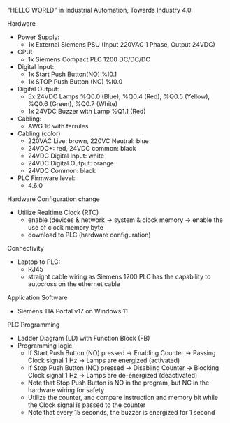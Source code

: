 "HELLO WORLD" in Industrial Automation, Towards Industry 4.0

Hardware
- Power Supply: 
  * 1x External Siemens PSU (Input 220VAC 1 Phase, Output 24VDC)
- CPU:
  * 1x Siemens Compact PLC 1200 DC/DC/DC
- Digital Input: 
  * 1x Start Push Button(NO) %I0.1
  * 1x STOP Push Button (NC) %I0.0
- Digital Output:
  * 5x 24VDC Lamps %Q0.0 (Blue), %Q0.4 (Red), %Q0.5 (Yellow), %Q0.6 (Green), %Q0.7 (White)
  * 1x 24VDC Buzzer with Lamp %Q1.1 (Red)
- Cabling:
  * AWG 16 with ferrules
- Cabling (color)
  * 220VAC Live: brown, 220VC Neutral: blue
  * 24VDC+: red, 24VDC common: black
  * 24VDC Digital Input: white
  * 24VDC Digital Output: orange
  * 24VDC Common: black
- PLC Firmware level:
  * 4.6.0

Hardware Configuration change
- Utilize Realtime Clock (RTC)
  * enable (devices & network -> system & clock memory -> enable the use of clock memory byte
  * download to PLC (hardware configuration)

Connectivity
- Laptop to PLC:
  * RJ45
  * straight cable wiring as Siemens 1200 PLC has the capability to autocross on the ethernet cable

Application Software
- Siemens TIA Portal v17 on Windows 11

PLC Programming
- Ladder Diagram (LD) with Function Block (FB)
- Programming logic
  * If Start Push Button (NO) pressed -> Enabling Counter -> Passing Clock signal 1 Hz -> Lamps are energized (activated)
  * If Stop Push Button (NC) pressed -> Disabling Counter -> Blocking Clock signal 1 Hz -> Lamps are de-energized (deactivated)
  * Note that Stop Push Button is NO in the program, but NC in the hardware wiring for safety 
  * Utilize the counter, and compare instruction and memory bit while the Clock signal is passed to the counter
  * Note that every 15 seconds, the buzzer is energized for 1 second




